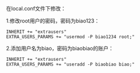 在local.conf文件下修改：

1.修改root用户的密码，密码为biao123：

	INHERIT += "extrausers"
	EXTRA_USERS_PARAMS += "usermod -P biao1234 root;"

2.添加用户名为biao，密码为biaobiao的账户：

	INHERIT += "extrausers"
	EXTRA_USERS_PARAMS += "useradd -P biaobiao biao;"
